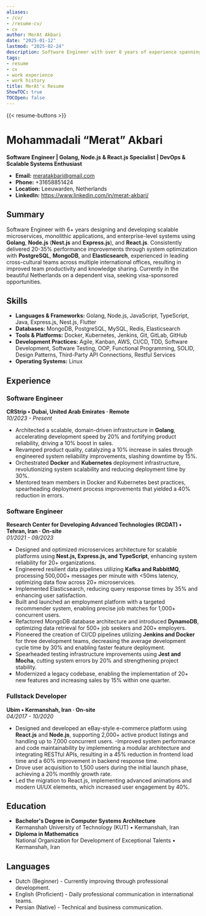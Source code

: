 ```yaml
---
aliases:
- /cv/
- /resume-cv/
- cv
author: MerAt Akbari
date: "2025-01-12"
lastmod: "2025-02-24"
description: Software Engineer with over 8 years of experience spanning Development and DevOps.
tags:
- resume
- cv
- work experience
- work history
title: MerAt's Resume
ShowTOC: true
TOCOpen: false
---
```


{{< resume-buttons >}}

# Mohammadali “Merat” Akbari

  **Software Engineer | Golang, Node.js & React.js Specialist | DevOps & Scalable Systems Enthusiast**

- **Email:** <meratakbari@gmail.com>  
- **Phone:** +31658851424  
- **Location:** Leeuwarden, Netherlands  
- **LinkedIn:** <https://www.linkedin.com/in/merat-akbari/>  

## Summary

Software Engineer with 6+ years designing and developing scalable microservices, monolithic applications, and enterprise-level systems using **Golang**, **Node.js** (**Nest.js** and **Express.js**), and **React.js**. Consistently delivered 20-35% performance improvements through system optimization with **PostgreSQL**, **MongoDB**, and **Elasticsearch**, experienced in leading cross-cultural teams across multiple international offices, resulting in improved team productivity and knowledge sharing. Currently in the beautiful Netherlands on a dependent visa, seeking visa-sponsored opportunities.

## Skills

- **Languages & Frameworks:** Golang, Node.js, JavaScript, TypeScript, Java, Express.js, Nest.js, Flutter  
- **Databases:** MongoDB, PostgreSQL, MySQL, Redis, Elasticsearch  
- **Tools & Platforms:** Docker, Kubernetes, Jenkins, Git, GitLab, GitHub
- **Development Practices:** Agile, Kanban, AWS, CI/CD, TDD, Software Development, Software Testing, OOP, Functional Programming, SOLID, Design Patterns, Third-Party API Connections, Restful Services  
- **Operating Systems:** Linux

## Experience

### Software Engineer  

**CRStrip • Dubai, United Arab Emirates · Remote**  
*10/2023 - Present*

- Architected a scalable, domain-driven infrastructure in **Golang**, accelerating development speed by 20% and fortifying product reliability, driving a 10% boost in sales.
- Revamped product quality, catalyzing a 10% increase in sales through engineered system reliability improvements, slashing downtime by 15%.
- Orchestrated **Docker** and **Kubernetes** deployment infrastructure, revolutionizing system scalability and reducing deployment time by 30%.
- Mentored team members in Docker and Kubernetes best practices, spearheading deployment process improvements that yielded a 40% reduction in errors.

### Software Engineer  

**Research Center for Developing Advanced Technologies (RCDAT) • Tehran, Iran · On-site**  
*01/2021 - 09/2023*

- Designed and optimized microservices architecture for scalable platforms using **Nest.js, Express.js, and TypeScript**, enhancing system reliability for 20+ organizations.  
- Engineered resilient data pipelines utilizing **Kafka and RabbitMQ**, processing 500,000+ messages per minute with <50ms latency, optimizing data flow across 20+ microservices.  
- Implemented Elasticsearch, reducing query response times by 35% and enhancing user satisfaction.  
- Built and launched an employment platform with a targeted recommender system, enabling precise job matches for 1,000+ concurrent users.  
- Refactored MongoDB database architecture and introduced **DynamoDB**, optimizing data retrieval for 500+ job seekers and 200+ employers.  
- Pioneered the creation of CI/CD pipelines utilizing **Jenkins and Docker** for three development teams, decreasing the average development cycle time by 30% and enabling faster feature deployment.  
- Spearheaded testing infrastructure improvements using **Jest and Mocha**, cutting system errors by 20% and strengthening project stability.  
- Modernized a legacy codebase, enabling the implementation of 20+ new features and increasing sales by 15% within one quarter.  

### Fullstack Developer  

**Ubim • Kermanshah, Iran · On-site**  
*04/2017 - 10/2020*

- Designed and developed an eBay-style e-commerce platform using **React.js** and **Node.js**, supporting 2,000+ active product listings and handling up to 7,000 concurrent users.
-Improved system performance and code maintainability by implementing a modular architecture and integrating RESTful APIs, resulting in a 45% reduction in frontend load time and a 60% improvement in backend response time.
- Drove user acquisition to 1,500 users during the initial launch phase, achieving a 20% monthly growth rate.
- Led the migration to React.js, implementing advanced animations and modern UI/UX elements, which increased user engagement by 40%.

## Education

- **Bachelor's Degree in Computer Systems Architecture**  
  Kermanshah University of Technology (KUT) • Kermanshah, Iran
- **Diploma in Mathematics**  
  National Organization for Development of Exceptional Talents • Kermanshah, Iran

## Languages

- Dutch        (Beginner)      -    Currently improving through professional development.
- English      (Proficient)    -    Daily professional communication in international teams.
- Persian      (Native)        -    Technical and business communication.
